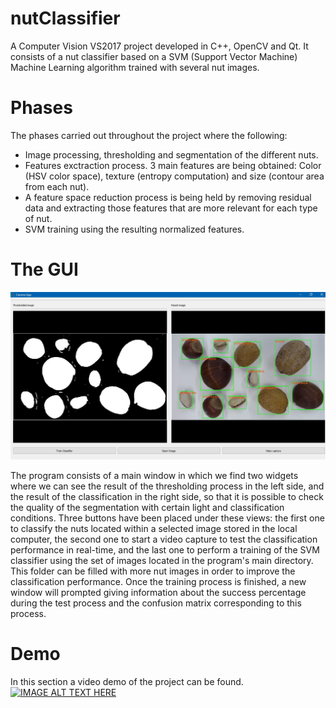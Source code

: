 # nutClassifier #

A Computer Vision VS2017 project developed in C++, OpenCV and Qt. It consists of a nut classifier based on a SVM (Support Vector Machine) Machine Learning algorithm trained with several nut images.

# Phases #
The phases carried out throughout the project where the following:
- Image processing, thresholding and segmentation of the different nuts.
- Features exctraction process. 3 main features are being obtained: Color (HSV color space), texture (entropy computation) and size (contour area from each nut).
- A feature space reduction process is being held by removing residual data and extracting those features that are more relevant for each type of nut.
- SVM training using the resulting normalized features.

# The GUI #
![alt text](https://github.com/alvarobasi/nutClassifier/blob/master/classifier_image.png)

The program consists of a main window in which we find two widgets where we can see the result of the thresholding process in the left side, and the result of the classification in the right side, so that it is possible to check the quality of the segmentation with certain light and classification conditions. Three buttons have been placed under these views: the first one to classify the nuts located within a selected image stored in the local computer, the second one to start a video capture to test the classification performance in real-time, and the last one to perform a training of the SVM classifier using the set of images located in the program's main directory. This folder can be filled with more nut images in order to improve the classification performance. Once the training process is finished, a new window will prompted giving information about the success percentage during the test process and the confusion matrix corresponding to this process.

# Demo #
In this section a video demo of the project can be found.
[![IMAGE ALT TEXT HERE](https://youtu.be/LyU9x2qVVVE/0.jpg)](https://youtu.be/LyU9x2qVVVE)
